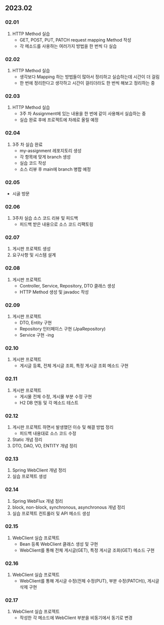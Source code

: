## 2023.02
### 02.01
1. HTTP Method 실습
    + GET, POST, PUT, PATCH request mapping Method 작성
    + 각 메소드를 사용하는 여러가지 방법을 한 번씩 다 실습
### 02.02
1. HTTP Method 실습
    + 생각보다 Mapping 하는 방법들이 많아서 정리하고 실습하는데 시간이 더 걸림
    + 한 번에 정리한다고 생각하고 시간이 걸리더라도 한 번씩 해보고 정리하는 중
### 02.03
1. HTTP Method 실습
   + 3주 차 Assignment에 있는 내용을 한 번에 같이 사용해서 실습하는 중
   + 실습 완료 후에 프로젝트에 차례로 올릴 예정
### 02.04
1. 3주 차 실습 완료 
   + my-assignment 레포지토리 생성 
   + 각 항목에 맞게 branch 생성 
   + 실습 코드 작성
   + 소스 리뷰 후 main에 branch 병합 예정
### 02.05
- 시골 방문
### 02.06
1. 3주차 실습 소스 코드 리뷰 및 피드백
   + 피드백 받은 내용으로 소스 코드 리팩토링
### 02.07
1. 게시판 프로젝트 생성
2. 요구사항 및 시스템 설계
### 02.08
1. 게시판 프로젝트
    + Controller, Service, Repository, DTO 클래스 생성
    + HTTP Method 생성 및 javadoc 작성
### 02.09
1. 게시판 프로젝트
    + DTO, Entity 구현
    + Repository 인터페이스 구현 (JpaRepository)
    + Service 구현 -ing
### 02.10
1. 게시판 프로젝트
   + 게시글 등록, 전체 게시글 조회, 특정 게시글 조회 메소드 구현
### 02.11
1. 게시판 프로젝트
   + 게시물 전체 수정, 게시물 부분 수정 구현
   + H2 DB 연동 및 각 메소드 테스트
### 02.12
1. 게시판 프로젝트 하면서 발생했던 이슈 및 해결 방법 정리
   + 피드백 내용대로 소스 코드 수정
2. Static 개념 정리
3. DTO, DAO, VO, ENTITY 개념 정리
### 02.13
1. Spring WebClient 개념 정리
2. 실습 프로젝트 생성
### 02.14
1. Spring WebFlux 개념 정리
2. block, non-block, synchronous, asynchronous 개념 정리
3. 실습 프로젝트 컨트롤러 및 API 메소드 생성
### 02.15
1. WebClient 실습 프로젝트
    + Bean 등록 WebClient 클래스 생성 및 구현
    + WebClient를 통해 전체 게시글(GET), 특정 게시글 조회(GET) 메소드 구현 
### 02.16
1. WebClient 실습 프로젝트
    + WebClient를 통해 게시글 수정(전체 수정(PUT), 부분 수정(PATCH)), 게시글 삭제 구현
### 02.17
1. WebClient 실습 프로젝트
    + 작성한 각 메소드에 WebClient 부분을 비동기에서 동기로 변경